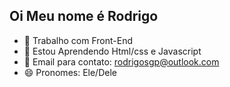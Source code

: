## Oi Meu nome é Rodrigo

- 🔭 Trabalho com Front-End
- 🌱 Estou Aprendendo Html/css e Javascript
- 💬 Email para contato: rodrigosgp@outlook.com
- 😄 Pronomes: Ele/Dele
